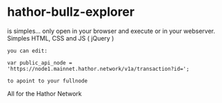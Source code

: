 # hathor-bullz-explorer

is simples... only open in your browser and execute or in your webserver. Simples HTML, CSS and JS ( jQuery )

```
you can edit:

var public_api_node = 'https://node1.mainnet.hathor.network/v1a/transaction?id=';

to apoint to your fullnode 
```


All for the Hathor Network
